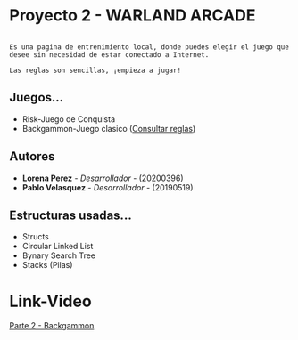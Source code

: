 # Proyecto 2 - WARLAND ARCADE
```

Es una pagina de entrenimiento local, donde puedes elegir el juego que desee sin necesidad de estar conectado a Internet. 

Las reglas son sencillas, ¡empieza a jugar!

```
## Juegos...
*   Risk-Juego de Conquista 
*   Backgammon-Juego clasico ([Consultar reglas](https://www.ludoteka.com/clasika/backgammon-es.html))

## Autores
* **Lorena Perez** - *Desarrollador* - (20200396)
* **Pablo Velasquez** - *Desarrollador* - (20190519)

## Estructuras usadas...
* Structs
* Circular Linked List
* Bynary Search Tree
* Stacks (Pilas)

# Link-Video
[Parte 2 - Backgammon](https://youtu.be/..)
